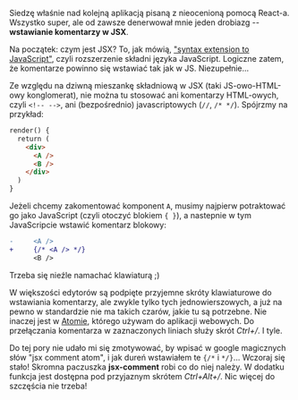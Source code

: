 Siedzę właśnie nad kolejną aplikacją pisaną z nieocenioną pomocą React-a. Wszystko super, ale od zawsze denerwował mnie jeden drobiazg -- **wstawianie komentarzy w JSX**.

Na początek: czym jest JSX? To, jak mówią, ["syntax extension to JavaScript"](https://facebook.github.io/react/docs/introducing-jsx.html), czyli rozszerzenie składni języka JavaScript. Logiczne zatem, że komentarze powinno się wstawiać tak jak w JS. Niezupełnie... 

Ze względu na dziwną mieszankę składniową w JSX (taki JS-owo-HTML-owy konglomerat), nie można tu stosować ani komentarzy HTML-owych, czyli `<!-- -->`, ani (bezpośrednio) javascriptowych (`//`, `/* */`). Spójrzmy na przykład:

```html
render() {
  return (
    <div>
      <A />
      <B />
    </div>
  )
}
```

Jeżeli chcemy zakomentować komponent `A`, musimy najpierw potraktować go jako JavaScript (czyli otoczyć blokiem `{ }`), a nastepnie w tym JavaScripcie wstawić komentarz blokowy:
```diff
-     <A />
+     {/* <A /> */}
      <B />
```

Trzeba się nieźle namachać klawiaturą ;)

W większości edytorów są podpięte przyjemne skróty klawiaturowe do wstawiania komentarzy, ale zwykle tylko tych jednowierszowych, a już na pewno w standardzie nie ma takich czarów, jakie tu są potrzebne. Nie inaczej jest w [Atomie](https://atom.io/), którego używam do aplikacji webowych. Do przełączania komentarza w zaznaczonych liniach służy skrót *Ctrl+/*. I tyle.

Do tej pory nie udało mi się zmotywować, by wpisać w google magicznych słów "jsx comment atom", i jak dureń wstawiałem te `{/*` i `*/}`... Wczoraj się stało! Skromna paczuszka **jsx-comment** robi co do niej należy. W dodatku funkcja jest dostępna pod przyjaznym skrótem *Ctrl+Alt+/*. Nic więcej do szczęścia nie trzeba!
